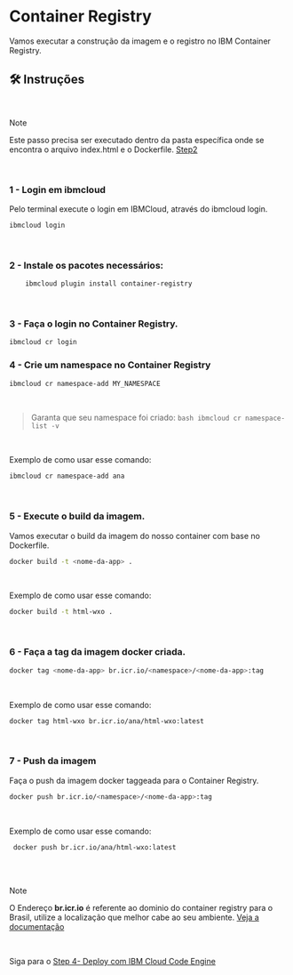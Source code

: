 # Container Registry 

Vamos executar a construção da imagem e o registro no IBM Container Registry. 
<br>

## 🛠️ Instruções
<br>

> [!NOTE] 
>Este passo  precisa ser executado dentro da pasta específica onde se encontra o arquivo index.html e o Dockerfile. [Step2](docs/Step2-indexHTML.md)

<br>  

### 1 - Login em ibmcloud
Pelo terminal execute o login em IBMCloud, através do ibmcloud login.
```bash
ibmcloud login
```
<br>

### 2 - Instale os pacotes necessários:
```bash
    ibmcloud plugin install container-registry
```
<br>

### 3 - Faça o login no Container Registry. 
```bash
ibmcloud cr login
```
### 4 - Crie um namespace no Container Registry
```bash
ibmcloud cr namespace-add MY_NAMESPACE
```
<br>

>Garanta que seu namespace foi criado: 
>```bash ibmcloud cr namespace-list -v ```

<br>

Exemplo de como usar esse comando: 
```bash
ibmcloud cr namespace-add ana     
```
<br>

### 5 - Execute o build da imagem. 
Vamos executar o build da imagem do nosso container com base no Dockerfile. 
```bash
docker build -t <nome-da-app> .      
```
<br>

Exemplo de como usar esse comando: 
```bash
docker build -t html-wxo .     
```
<br>

### 6 - Faça a tag da imagem docker criada.
```bash
docker tag <nome-da-app> br.icr.io/<namespace>/<nome-da-app>:tag       
```
<br>

Exemplo de como usar esse comando: 
```bash
docker tag html-wxo br.icr.io/ana/html-wxo:latest    
```
<br>

### 7 - Push da imagem
Faça o push da imagem docker taggeada para o Container Registry.

```bash
docker push br.icr.io/<namespace>/<nome-da-app>:tag       
```
<br>

Exemplo de como usar esse comando: 
```bash
 docker push br.icr.io/ana/html-wxo:latest 
```
<br><br>


> [!NOTE] 
>O Endereço **br.icr.io** é referente ao dominio do container registry para o Brasil, utilize a localização que melhor cabe ao seu ambiente. [Veja a documentação](#https://cloud.ibm.com/docs/Registry?topic=Registry-registry_overview#registry_regions_local)
<br>  

Siga para o [Step 4- Deploy com IBM Cloud Code Engine](docs/Step4-CodeEngine.md)

